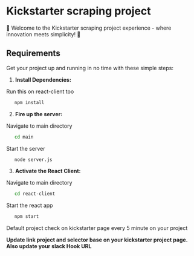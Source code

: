# Kickstarter scraping project

🚀 Welcome to the Kickstarter scraping project experience - where innovation meets simplicity! 🚀

## Requirements

Get your project up and running in no time with these simple steps:

1. **Install Dependencies:**

Run this on react-client too

```bash
   npm install
```
2. **Fire up the server:**

Navigate to main directory

```bash
   cd main
```

Start the server

```bash
   node server.js
```

3. **Activate the React Client:**

Navigate to main directory

```bash
   cd react-client
```

Start the react app

```bash
   npm start
```

Default project check on kickstarter page every 5 minute on your project

**Update link project and selector base on your kickstarter project page. Also update your slack Hook URL**